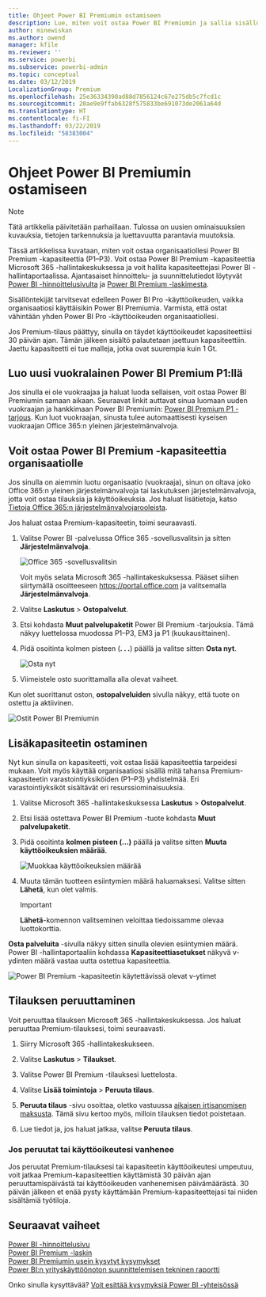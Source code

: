 ```yaml
---
title: Ohjeet Power BI Premiumin ostamiseen
description: Lue, miten voit ostaa Power BI Premiumin ja sallia sisällön käytön koko organisaatiossa.
author: minewiskan
ms.author: owend
manager: kfile
ms.reviewer: ''
ms.service: powerbi
ms.subservice: powerbi-admin
ms.topic: conceptual
ms.date: 03/12/2019
LocalizationGroup: Premium
ms.openlocfilehash: 25e36334390ad88d7856124c67e275db5c7fcd1c
ms.sourcegitcommit: 20ae9e9ffab6328f575833be691073de2061a64d
ms.translationtype: HT
ms.contentlocale: fi-FI
ms.lasthandoff: 03/22/2019
ms.locfileid: "58383004"
---
```

# <a name="how-to-purchase-power-bi-premium"></a>Ohjeet Power BI Premiumin ostamiseen

> [!NOTE]
> Tätä artikkelia päivitetään parhaillaan. Tulossa on uusien ominaisuuksien kuvauksia, tietojen tarkennuksia ja luettavuutta parantavia muutoksia. 

Tässä artikkelissa kuvataan, miten voit ostaa organisaatiollesi Power BI Premium -kapasiteettia (P1–P3). Voit ostaa Power BI Premium -kapasiteettia Microsoft 365 -hallintakeskuksessa ja voit hallita kapasiteettejasi Power BI -hallintaportaalissa. Ajantasaiset hinnoittelu- ja suunnittelutiedot löytyvät [Power BI -hinnoittelusivulta](https://powerbi.microsoft.com/pricing/) ja [Power BI Premium -laskimesta](https://powerbi.microsoft.com/calculator/).

Sisällöntekijät tarvitsevat edelleen Power BI Pro -käyttöoikeuden, vaikka organisaatiosi käyttäisikin Power BI Premiumia. Varmista, että ostat vähintään yhden Power BI Pro -käyttöoikeuden organisaatiollesi.

Jos Premium-tilaus päättyy, sinulla on täydet käyttöoikeudet kapasiteettiisi 30 päivän ajan. Tämän jälkeen sisältö palautetaan jaettuun kapasiteettiin. Jaettu kapasiteetti ei tue malleja, jotka ovat suurempia kuin 1 Gt.

## <a name="create-a-new-tenant-with-power-bi-premium-p1"></a>Luo uusi vuokralainen Power BI Premium P1:llä

Jos sinulla ei ole vuokraajaa ja haluat luoda sellaisen, voit ostaa Power BI Premiumin samaan aikaan. Seuraavat linkit auttavat sinua luomaan uuden vuokraajan ja hankkimaan Power BI Premiumin: [Power BI Premium P1 -tarjous](https://signup.microsoft.com/Signup?OfferId=b3ec5615-cc11-48de-967d-8d79f7cb0af1). Kun luot vuokraajan, sinusta tulee automaattisesti kyseisen vuokraajan Office 365:n yleinen järjestelmänvalvoja.

## <a name="purchase-a-power-bi-premium-capacity-for-an-existing-organization"></a>Voit ostaa Power BI Premium -kapasiteettia organisaatiolle

Jos sinulla on aiemmin luotu organisaatio (vuokraaja), sinun on oltava joko Office 365:n yleinen järjestelmänvalvoja tai laskutuksen järjestelmänvalvoja, jotta voit ostaa tilauksia ja käyttöoikeuksia. Jos haluat lisätietoja, katso [Tietoja Office 365:n järjestelmänvalvojarooleista](https://support.office.com/article/About-Office-365-admin-roles-da585eea-f576-4f55-a1e0-87090b6aaa9d).

Jos haluat ostaa Premium-kapasiteetin, toimi seuraavasti.

1. Valitse Power BI -palvelussa Office 365 -sovellusvalitsin ja sitten **Järjestelmänvalvoja**.

    ![Office 365 -sovellusvalitsin](media/service-admin-premium-purchase/o365-app-picker.png)

    Voit myös selata Microsoft 365 -hallintakeskuksessa. Pääset siihen siirtymällä osoitteeseen https://portal.office.com ja valitsemalla **Järjestelmänvalvoja**.

1. Valitse **Laskutus** > **Ostopalvelut**.

1. Etsi kohdasta **Muut palvelupaketit** Power BI Premium -tarjouksia. Tämä näkyy luettelossa muodossa P1–P3, EM3 ja P1 (kuukausittainen).

1. Pidä osoitinta kolmen pisteen (**. . .**) päällä ja valitse sitten **Osta nyt**.

    ![Osta nyt](media/service-admin-premium-purchase/premium-purchase.png)

1. Viimeistele osto suorittamalla alla olevat vaiheet.

Kun olet suorittanut oston, **ostopalveluiden** sivulla näkyy, että tuote on ostettu ja aktiivinen.

![Ostit Power BI Premiumin](media/service-admin-premium-purchase/premium-purchased.png)

## <a name="purchase-additional-capacities"></a>Lisäkapasiteetin ostaminen

Nyt kun sinulla on kapasiteetti, voit ostaa lisää kapasiteettia tarpeidesi mukaan. Voit myös käyttää organisaatiosi sisällä mitä tahansa Premium-kapasiteetin varastointiyksiköiden (P1–P3) yhdistelmää. Eri varastointiyksiköt sisältävät eri resurssiominaisuuksia.

1. Valitse Microsoft 365 -hallintakeskuksessa **Laskutus** > **Ostopalvelut**.

1. Etsi lisää ostettava Power BI Premium -tuote kohdasta **Muut palvelupaketit**.

1. Pidä osoitinta **kolmen pisteen (...)** päällä ja valitse sitten **Muuta käyttöoikeuksien määrää**.

    ![Muokkaa käyttöoikeuksien määrää](media/service-admin-premium-purchase/premium-purchase-more.png)

1. Muuta tämän tuotteen esiintymien määrä haluamaksesi. Valitse sitten **Lähetä**, kun olet valmis.

   > [!IMPORTANT]
   > **Lähetä**-komennon valitseminen veloittaa tiedoissamme olevaa luottokorttia.

**Osta palveluita** -sivulla näkyy sitten sinulla olevien esiintymien määrä. Power BI -hallintaportaaliin kohdassa **Kapasiteettiasetukset** näkyvä v-ydinten määrä vastaa uutta ostettua kapasiteettia.

![Power BI Premium -kapasiteetin käytettävissä olevat v-ytimet](media/service-admin-premium-purchase/premium-capacities.png)

## <a name="cancel-your-subscription"></a>Tilauksen peruuttaminen

Voit peruuttaa tilauksen Microsoft 365 -hallintakeskuksessa. Jos haluat peruuttaa Premium-tilauksesi, toimi seuraavasti.

1. Siirry Microsoft 365 -hallintakeskukseen.

1. Valitse **Laskutus** > **Tilaukset**.

1. Valitse Power BI Premium -tilauksesi luettelosta.

1. Valitse **Lisää toimintoja** > **Peruuta tilaus**.

1. **Peruuta tilaus** -sivu osoittaa, oletko vastuussa [aikaisen irtisanomisen maksusta](https://support.office.com/article/early-termination-fees-6487d4de-401a-466f-8bc3-c0beb5cc40d3). Tämä sivu kertoo myös, milloin tilauksen tiedot poistetaan.

1. Lue tiedot ja, jos haluat jatkaa, valitse **Peruuta tilaus**.

### <a name="when-canceling-or-your-license-expires"></a>Jos peruutat tai käyttöoikeutesi vanhenee

Jos peruutat Premium-tilauksesi tai kapasiteetin käyttöoikeutesi umpeutuu, voit jatkaa Premium-kapasiteettien käyttämistä 30 päivän ajan peruuttamispäivästä tai käyttöoikeuden vanhenemisen päivämäärästä. 30 päivän jälkeen et enää pysty käyttämään Premium-kapasiteettejasi tai niiden sisältämiä työtiloja.

## <a name="next-steps"></a>Seuraavat vaiheet

[Power BI -hinnoittelusivu](https://powerbi.microsoft.com/pricing/)   
[Power BI Premium -laskin](https://powerbi.microsoft.com/calculator/)   
[Power BI Premiumin usein kysytyt kysymykset](service-premium-faq.md)   
[Power BI:n yrityskäyttöönoton suunnittelemisen tekninen raportti](https://aka.ms/pbienterprisedeploy)

Onko sinulla kysyttävää? [Voit esittää kysymyksiä Power BI -yhteisössä](http://community.powerbi.com/)